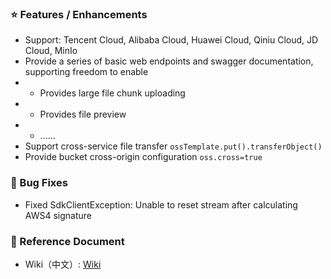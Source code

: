 ### ⭐️ Features / Enhancements

- Support: Tencent Cloud, Alibaba Cloud, Huawei Cloud, Qiniu Cloud, JD Cloud, MinIo
- Provide a series of basic web endpoints and swagger documentation, supporting freedom to enable
- - Provides large file chunk uploading
- - Provides file preview
- - ......
- Support cross-service file transfer `ossTemplate.put().transferObject()`
- Provide bucket cross-origin configuration `oss.cross=true`

### 🐞 Bug Fixes

- Fixed SdkClientException: Unable to reset stream after calculating AWS4 signature

### 📔 Reference Document

- Wiki（中文）: [Wiki](https://github.com/weimin96/oss-spring-starter/wiki)